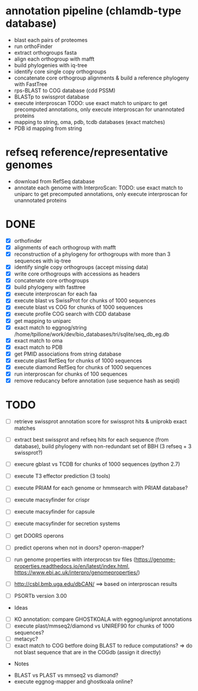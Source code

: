 
# annotation pipeline (chlamdb-type database)

- blast each pairs of proteomes
- run orthoFinder
- extract orthogroups fasta
- align each orthogroup with mafft
- build phylogenies with iq-tree
- identify core single copy orthogroups
- concatenate core orthogroup alignments & build a reference phylogeny with FastTree
- rps-BLAST to COG database (cdd PSSM)
- BLASTp to swissprot database
- execute interproscan TODO: use exact match to uniparc to get precomputed annotations, only execute interproscan for unannotated proteins
- mapping to string, oma, pdb, tcdb databases (exact matches)
- PDB id mapping from string

# refseq reference/representative genomes

- download from RefSeq database
- annotate each genome with InterproScan: TODO: use exact match to uniparc to get precomputed annotations, only execute interproscan for unannotated proteins

# DONE

- [X] orthofinder
- [X] alignments of each orthogroup with mafft
- [X] reconstruction of a phylogeny for orthogroups with more than 3 sequences with iq-tree
- [X] identify single copy orthogroups (accept missing data)
- [X] write core orthogroups with accessions as headers
- [X] concatenate core orthogroups
- [X] build phylogeny with fasttree
- [X] execute interproscan for each faa
- [X] execute blast vs SwissProt for chunks of 1000 sequences
- [X] execute blast vs COG for chunks of 1000 sequences
- [X] execute profile COG search with CDD database
- [X] get mapping to uniparc
- [X] exact match to eggnog/string /home/tpillone/work/dev/bio_databases/tri/sqlite/seq_db_eg.db
- [X] exact match to oma
- [X] exact match to PDB
- [X] get PMID associations from string database
- [X] execute plast RefSeq for chunks of 1000 sequences
- [X] execute diamond RefSeq for chunks of 1000 sequences
- [X] run interproscan for chunks of 100 sequences
- [X] remove reducancy before annotation (use sequence hash as seqid)

# TODO

- [ ] retrieve swissprot annotation score for swissprot hits & uniprokb exact matches

- [ ] extract best swissprot and refseq hits for each sequence (from database), build phylogeny with non-redundant set of BBH (3 refseq + 3 swissprot?)

- [ ] execure gblast vs TCDB for chunks of 1000 sequences (python 2.7)
- [ ] execute T3 effector prediction (3 tools)
- [ ] execute PRIAM for each genome or hmmsearch with PRIAM database?
- [ ] execute macsyfinder for crispr
- [ ] execute macsyfinder for capsule
- [ ] execute macsyfinder for secretion systems

- [ ] get DOORS operons
- [ ] predict operons when not in doors? operon-mapper?

- [ ] run genome properties with interprocsn tsv files (https://genome-properties.readthedocs.io/en/latest/index.html, https://www.ebi.ac.uk/interpro/genomeproperties/)
- [ ] http://csbl.bmb.uga.edu/dbCAN/ ==> based on interproscan results

- [ ] PSORTb version 3.00

* Ideas

- [ ] KO annotation: compare GHOSTKOALA with eggnog/uniprot annotations
- [ ] execute plast/mmseq2/diamond vs UNIREF90 for chunks of 1000 sequences?
- [ ] metacyc?
- [ ] exact match to COG betfore doing BLAST to reduce computations? => do not blast sequence that are in the COGdb (assign it directly)

* Notes

- BLAST vs PLAST vs mmseq2 vs diamond?
- execute eggnog-mapper and ghostkoala online?
